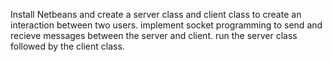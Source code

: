 Install Netbeans and create a server class and client class to create an interaction between two users.
implement socket programming to send and recieve messages between the server and client.
run the server class followed by the client class.
